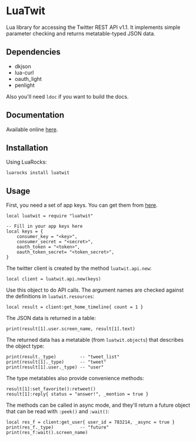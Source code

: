# LuaTwit

Lua library for accessing the Twitter REST API v1.1.
It implements simple parameter checking and returns metatable-typed JSON data.

## Dependencies

- dkjson
- lua-curl
- oauth_light
- penlight

Also you'll need `ldoc` if you want to build the docs.

## Documentation

Available online [here](http://darkstalker.github.io/LuaTwit/).

## Installation

Using LuaRocks:

    luarocks install luatwit

## Usage

First, you need a set of app keys. You can get them from [here](https://apps.twitter.com/).

    local luatwit = require "luatwit"

    -- Fill in your app keys here
    local keys = {
        consumer_key = "<key>",
        consumer_secret = "<secret>",
        oauth_token = "<token>",
        oauth_token_secret= "<token_secret>",
    }

The twitter client is created by the method `luatwit.api.new`:

    local client = luatwit.api.new(keys)

Use this object to do API calls. The argument names are checked against the definitions in `luatwit.resources`:

    local result = client:get_home_timeline{ count = 1 }

The JSON data is returned in a table:

    print(result[1].user.screen_name, result[1].text)

The returned data has a metatable (from `luatwit.objects`) that describes the object type:

    print(result._type)         -- "tweet_list"
    print(result[1]._type)      -- "tweet"
    print(result[1].user._type) -- "user"

The type metatables also provide convenience methods:

    result[1]:set_favorite():retweet()
    result[1]:reply{ status = "answer!", _mention = true }

The methods can be called in async mode, and they'll return a future object that can be read with `:peek()` and `:wait()`:

    local res_f = client:get_user{ user_id = 783214, _async = true }
    print(res_f._type)          -- "future"
    print(res_f:wait().screen_name)
